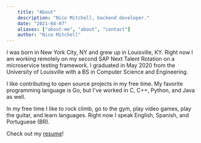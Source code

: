 ```yaml
---
    title: "About" 
    description: "Nico Mitchell, backend developer." 
    date: "2021-04-07" 
    aliases: ["about-me", "about", "contact"] 
    author: "Nico Mitchell" 
---
```

I was born in New York City, NY and grew up in Louisville, KY. Right now I am working remotely on my second SAP Next Talent Rotation on a microservice testing framework. I graduated in May 2020 from the University of Louisville with a BS in Computer Science and Engineering. 

I like contributing to open source projects in my free time. My favorite programming language is Go, but I've worked in C, C++, Python, and Java as well.

In my free time I like to rock climb, go to the gym, play video games, play the guitar, and learn languages. Right now I speak English, Spanish, and Portuguese (BR).

Check out my [resume](../documents/resume-plain.pdf)!